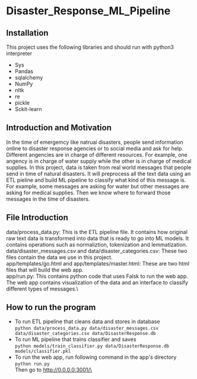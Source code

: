 # Disaster_Response_ML_Pipeline

## Installation
This project uses the following libraries and should run with python3 interpreter
* Sys
* Pandas
* sqlalchemy
* NumPy
* nltk
* re
* pickle
* Sckit-learn

## Introduction and Motivation
In the time of emergemcy like natrual disasters, people send information online to disaster response agencies or to social media and ask for help. Different angencies are in charge of different resources. For example, one angency is in charge of water supply while the other is in charge of medical supplies. In this project, data is taken from real world messages that people send in time of natural disasters. It will preprocess all the text data using an ETL pieline and build ML pipeline to classify what kind of this message is. For example, some messages are asking for water but other messages are asking for medical supplies. Then we know where to forward those messages in the time of disasters.

## File Introduction
data/process_data.py: This is the ETL pipeline file. It contains how original raw text data is transformed into data that is ready to go into ML models. It contains operations such as normaliztion, tokenization and lemmatization.\
data/disaster_messages.csv and data/disaster_categories.csv: These two files contain the data we use in this project.\
app/templates/go.html and app/templates/master.html: These are two html files that will build the web app.\
app/run.py: This contains python code that uses Falsk to run the web app. The web app contains visualization of the data and an interface to classify different types of messages.\

## How to run the program
- To run ETL pipeline that cleans data and stores in database\
        `python data/process_data.py data/disaster_messages.csv data/disaster_categories.csv data/DisasterResponse.db`
- To run ML pipeline that trains classifier and saves\
        `python models/train_classifier.py data/DisasterResponse.db models/classifier.pkl`
- To run the web app, run following command in the app's directory\
    `python run.py`\
     Then go to http://0.0.0.0:3001/\
     
